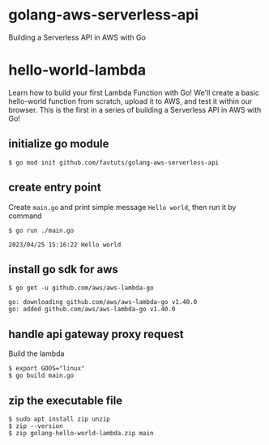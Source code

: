 # golang-aws-serverless-api
Building a Serverless API in AWS with Go


# hello-world-lambda

Learn how to build your first Lambda Function with Go! We'll create a basic hello-world function from scratch, upload it to AWS, and test it within our browser. This is the first in a series of building a Serverless API in AWS with Go!

## initialize go module

```
$ go mod init github.com/favtuts/golang-aws-serverless-api
```

## create entry point

Create `main.go` and print simple message `Hello world`, then run it by command
```
$ go run ./main.go

2023/04/25 15:16:22 Hello world
```

## install go sdk for aws

```
$ go get -u github.com/aws/aws-lambda-go

go: downloading github.com/aws/aws-lambda-go v1.40.0
go: added github.com/aws/aws-lambda-go v1.40.0
```

## handle api gateway proxy request

Build the lambda
```
$ export GOOS="linux"
$ go build main.go
```

## zip the executable file 

```
$ sudo apt install zip unzip
$ zip --version
$ zip golang-hello-world-lambda.zip main
```